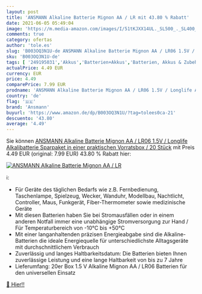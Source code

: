 ```yaml
---
layout: post
title: 'ANSMANN Alkaline Batterie Mignon AA / LR mit 43.80 % Rabatt'
date: 2021-06-05 05:49:04
image: 'https://m.media-amazon.com/images/I/51tKJXX14UL._SL500_._SL400_.jpg'
comments: true
category: ofertas
author: 'tole.es'
slug: 'B003OQ3N1U-de ANSMANN Alkaline Batterie Mignon AA / LR06 1.5V / Longlife...'
sku: 'B003OQ3N1U-de'
tags: [ '249195031','Akkus','Batterien+Akkus','Batterien, Akkus & Zubehör','Einwegbatterien','Elektronik & Foto','Haushalt','Produkte','ansmann', ]
actualPrice: 4.49 EUR
currency: EUR
price: 4.49
comparePrice: 7.99 EUR
prodname: 'ANSMANN Alkaline Batterie Mignon AA / LR06 1.5V / Longlife Alkalibatterie Sparpaket in einer praktischen Vorratsbox / 20 Stück'
country: 'de'
flag: '🇩🇪'
brand: 'Ansmann'
buyurl: 'https://www.amazon.de/dp/B003OQ3N1U/?tag=tolees0ca-21'
descuento: '43.80'
average: '4.49'
---
```


Sie können [ANSMANN Alkaline Batterie Mignon AA / LR06 1.5V / Longlife Alkalibatterie Sparpaket in einer praktischen Vorratsbox / 20 Stück](https://www.amazon.de/dp/B003OQ3N1U/?tag=tolees0ca-21) mit Preis 4.49 EUR (original: 7.99 EUR) 43.80 % Rabatt hier:

[![ANSMANN Alkaline Batterie Mignon AA / LR](https://m.media-amazon.com/images/I/51tKJXX14UL._SL500_._SL400_.jpg)](https://www.amazon.de/dp/B003OQ3N1U/?tag=tolees0ca-21)

ℹ️:

- Für Geräte des täglichen Bedarfs wie z.B. Fernbedienung, Taschenlampe, Spielzeug, Wecker, Wanduhr, Modellbau, Nachtlicht, Controller, Maus, Funkgerät, Fiber-Thermometer sowie medizinische Geräte
- Mit diesen Batterien haben Sie bei Stromausfällen oder in einem anderen Notfall immer eine unabhängige Stromversorgung zur Hand / Für Temperaturbereich von -10°C bis +50°C
- Mit einer langanhaltenden präzisen Energieabgabe sind die Alkaline-Batterien die ideale Energiequelle für unterschiedlichste Alltagsgeräte mit durchschnittlichem Verbrauch
- Zuverlässig und langes Haltbarkeitsdatum: Die Batterien bieten Ihnen zuverlässige Leistung und eine lange Haltbarkeit von bis zu 7 Jahre
- Lieferumfang: 20er Box 1.5 V Alkaline Mignon AA / LR06 Batterien für den universellen Einsatz

[🛒 Hier!!](https://www.amazon.de/dp/B003OQ3N1U/?tag=tolees0ca-21)
